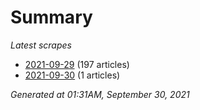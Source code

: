 # Summary
*Latest scrapes*
* [2021-09-29](https://github.com/nuuuwan/news_lk/blob/data/news_lk.2021-09-29.json) (197 articles)
* [2021-09-30](https://github.com/nuuuwan/news_lk/blob/data/news_lk.2021-09-30.json) (1 articles)

*Generated at 01:31AM, September 30, 2021*